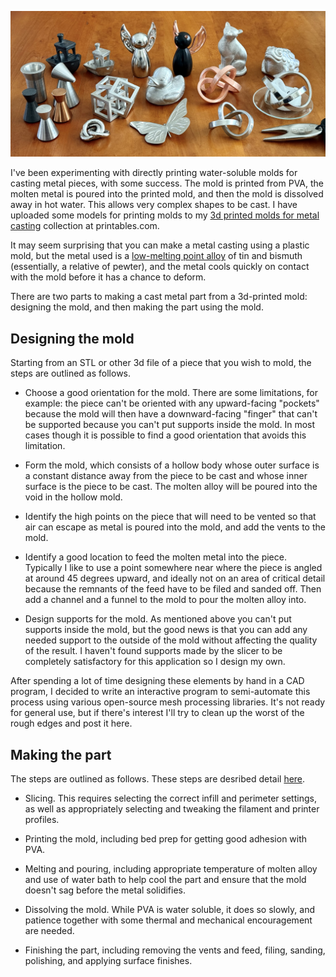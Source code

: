 ![all](pics/all.jpg)

I've been experimenting with directly printing water-soluble molds for
casting metal pieces, with some success. The mold is printed from PVA,
the molten metal is poured into the printed mold, and then the mold is
dissolved away in hot water. This allows very complex shapes to be
cast. I have uploaded some models for printing molds to my
[3d printed molds for metal casting](https://www.printables.com/@BruceLucas_19742/collections/1998490)
collection at printables.com.

It may seem surprising that you can make a metal casting using a
plastic mold, but the metal used is a [low-melting point alloy](https://www.rotometals.com/lead-free-fishing-tackle-weight-bismuth-tin-alloy-281/)
of tin and bismuth (essentially, a relative of pewter), and the metal cools
quickly on contact with the mold before it has a chance to deform.

There are two parts to making a cast metal part from a 3d-printed
mold: designing the mold, and then making the part using the mold.

## Designing the mold

Starting from an STL or other 3d file of a piece that you wish to mold,
the steps are outlined as follows.

* Choose a good orientation for the mold. There are some limitations,
  for example: the piece can't be oriented with any upward-facing
  "pockets" because the mold will then have a downward-facing "finger"
  that can't be supported because you can't put supports inside the
  mold. In most cases though it is possible to find a good orientation
  that avoids this limitation.

* Form the mold, which consists of a hollow body whose outer surface
  is a constant distance away from the piece to be cast and whose
  inner surface is the piece to be cast. The molten alloy will be
  poured into the void in the hollow mold.

* Identify the high points on the piece that will need to be vented so
  that air can escape as metal is poured into the mold, and add the
  vents to the mold.

* Identify a good location to feed the molten metal into the
  piece. Typically I like to use a point somewhere near where the
  piece is angled at around 45 degrees upward, and ideally not on an
  area of critical detail because the remnants of the feed have to be
  filed and sanded off. Then add a channel and a funnel to the mold to
  pour the molten alloy into.

* Design supports for the mold. As mentioned above you can't put
  supports inside the mold, but the good news is that you can add any
  needed support to the outside of the mold without affecting the
  quality of the result. I haven't found supports made by the slicer
  to be completely satisfactory for this application so I design my
  own.

After spending a lot of time designing these elements by hand in a CAD
program, I decided to write an interactive program to semi-automate
this process using various open-source mesh processing libraries. It's
not ready for general use, but if there's interest I'll try to clean
up the worst of the rough edges and post it here.

## Making the part

The steps are outlined as follows. These steps are desribed detail
[here](MAKING.md).

* Slicing. This requires selecting the correct infill and perimeter
  settings, as well as appropriately selecting and tweaking the
  filament and printer profiles.

* Printing the mold, including bed prep for getting good adhesion with
  PVA.

* Melting and pouring, including appropriate temperature of molten
  alloy and use of water bath to help cool the part and ensure that
  the mold doesn't sag before the metal solidifies.

* Dissolving the mold. While PVA is water soluble, it does so slowly,
  and patience together with some thermal and mechanical encouragement
  are needed.

* Finishing the part, including removing the vents and feed, filing,
  sanding, polishing, and applying surface finishes.
  

